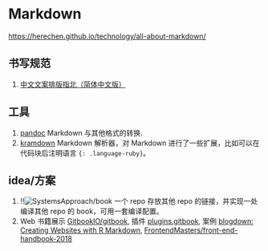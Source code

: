 # Markdown

<https://herechen.github.io/technology/all-about-markdown/>

## 书写规范

1. [中文文案排版指北（简体中文版）](http://mazhuang.org/wiki/chinese-copywriting-guidelines/)

## 工具

1. [pandoc](http://pandoc.org/) Markdown 与其他格式的转换.
2. [kramdown](https://kramdown.gettalong.org/) Markdown 解析器，对 Markdown 进行了一些扩展，比如可以在代码块后注明语言 `{: .language-ruby}`。

## idea/方案

1. !!![SystemsApproach/book](https://github.com/SystemsApproach/book) 一个 repo 存放其他 repo 的链接，并实现一处编译其他 repo 的 book，可用一套编译配置。
2. Web 书籍展示 [GitbookIO/gitbook](https://github.com/GitbookIO/gitbook), 插件 [plugins.gitbook](https://plugins.gitbook.com), 案例 [blogdown: Creating Websites with R Markdown](https://bookdown.org/yihui/blogdown/), [FrontendMasters/front-end-handbook-2018](https://github.com/FrontendMasters/front-end-handbook-2018)
